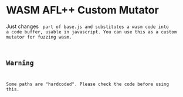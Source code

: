 # WASM AFL++ Custom Mutator

Just changes <CODE> part of base.js and substitutes a wasm code into a code buffer, usable in javascript. You can use this as a custom mutator for fuzzing wasm.

## Warning

Some paths are "hardcoded". Please check the code before using this.

